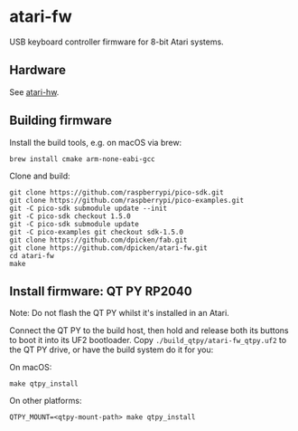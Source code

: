 # atari-fw

USB keyboard controller firmware for 8-bit Atari systems.

## Hardware

See [atari-hw](https://github.com/dpicken/atari-hw).

## Building firmware

Install the build tools, e.g. on macOS via brew:

```
brew install cmake arm-none-eabi-gcc
```

Clone and build:

```
git clone https://github.com/raspberrypi/pico-sdk.git
git clone https://github.com/raspberrypi/pico-examples.git
git -C pico-sdk submodule update --init
git -C pico-sdk checkout 1.5.0
git -C pico-sdk submodule update
git -C pico-examples git checkout sdk-1.5.0
git clone https://github.com/dpicken/fab.git
git clone https://github.com/dpicken/atari-fw.git
cd atari-fw
make
```

## Install firmware: QT PY RP2040

Note: Do not flash the QT PY whilst it's installed in an Atari.

Connect the QT PY to the build host, then hold and release both its buttons to boot it into its UF2 bootloader.  Copy `./build_qtpy/atari-fw_qtpy.uf2` to the QT PY drive, or have the build system do it for you:

On macOS:

```
make qtpy_install
```

On other platforms:

```
QTPY_MOUNT=<qtpy-mount-path> make qtpy_install
```
